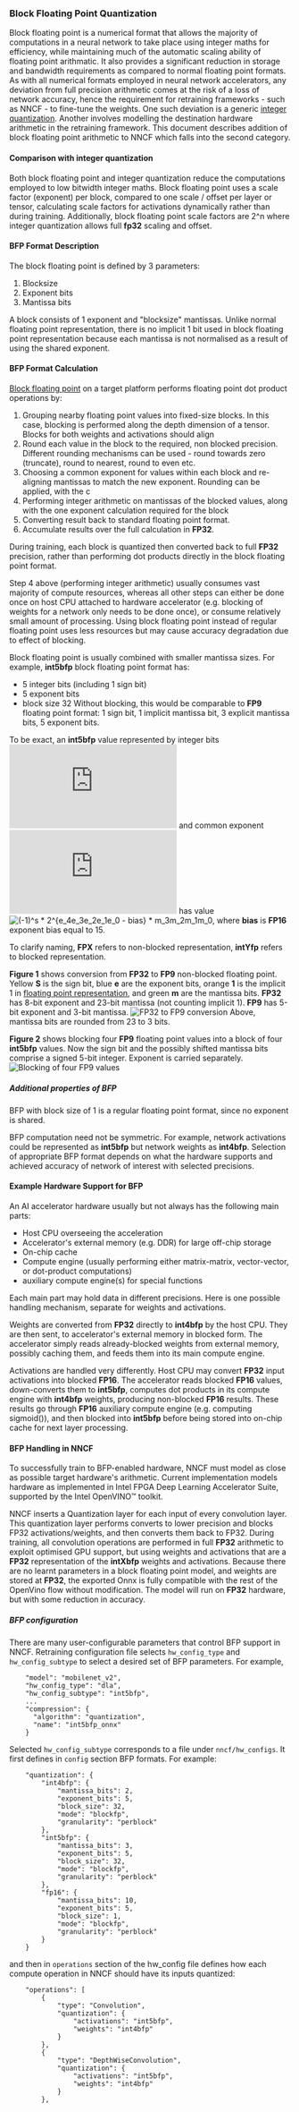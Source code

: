 
### Block Floating Point Quantization
Block floating point is a numerical format that allows the majority of computations in a neural network to take place using integer maths for efficiency, while maintaining much of the automatic scaling ability of floating point arithmatic. It also provides a significant reduction in storage and bandwidth requirements as compared to normal floating point formats. As with all numerical formats employed in neural network accelerators, any deviation from full precision arithmetic comes at the risk of a loss of network accuracy, hence the requirement for retraining frameworks - such as NNCF - to fine-tune the weights. One such deviation is a generic [integer quantization](Quantization.md). Another involves modelling the destination hardware arithmetic in the retraining framework. This document describes addition of block floating point arithmetic to NNCF which falls into the second category.

#### Comparison with integer quantization
Both block floating point and integer quantization reduce the computations employed to low bitwidth integer maths. Block floating point uses a scale factor (exponent) per block, compared to one scale / offset per layer or tensor, calculating scale factors for activations dynamically rather than during training. Additionally, block floating point scale factors are 2^n where integer quantization allows full **fp32** scaling and offset. 

#### BFP Format Description
The block floating point is defined by 3 parameters:
1. Blocksize
1. Exponent bits
1. Mantissa bits

A block consists of 1 exponent and "blocksize" mantissas. Unlike normal floating point representation, there is no implicit 1 bit  used in block floating point representation because each mantissa is not normalised as a result of using the shared exponent.

#### BFP Format Calculation
[Block floating point](https://en.wikipedia.org/wiki/Block_floating_point) on a target platform performs floating point dot product operations by:
1. Grouping nearby floating point values into fixed-size blocks. In this case, blocking is performed along the depth dimension of a tensor. Blocks for both weights and activations should align
1. Round each value in the block to the required, non blocked precision. Different rounding mechanisms can be used - round towards zero (truncate), round to nearest, round to even etc.
1. Choosing a common exponent for values within each block and re-aligning mantissas to match the new exponent. Rounding can be applied, with the c
1. Performing integer arithmetic on mantissas of the blocked values, along with the one exponent calculation required for the block
1. Converting result back to standard floating point format.
1. Accumulate results over the full calculation in **FP32**.

During training, each block is quantized then converted back to full **FP32** precision, rather than performing dot products directly in the block floating point format.

Step 4 above (performing integer arithmetic) usually consumes vast majority of compute resources, whereas all other steps can either be done once on host CPU attached to hardware accelerator (e.g. blocking of weights for a network only needs to be done once), or consume relatively small amount of processing. Using block floating point instead of regular floating point uses less resources but may cause accuracy degradation due to effect of blocking.

Block floating point is usually combined with smaller mantissa sizes. For example, **int5bfp** block floating point format has:
- 5 integer bits (including 1 sign bit)
- 5 exponent bits
- block size 32
Without blocking, this would be comparable to **FP9** floating point format: 1 sign bit, 1 implicit mantissa bit, 3 explicit mantissa bits, 5 exponent bits. 

To be exact, an **int5bfp** value represented by integer bits ![sm_3m_2m_1m_0](https://latex.codecogs.com/svg.latex?sm_3m_2m_1m_0) and common exponent ![e_4e_3e_2e_1e_0](https://latex.codecogs.com/svg.latex?e_4e_3e_2e_1e_0) has value ![(-1)^s * 2^{e_4e_3e_2e_1e_0 - bias} * m_3m_2m_1m_0](https://latex.codecogs.com/svg.latex?(-1)^s%20*%202^{e_4e_3e_2e_1e_0%20-%20bias}%20*%20m_3m_2m_1m_0), where __bias__ is **FP16** exponent bias equal to 15.

To clarify naming, **FPX** refers to non-blocked representation, **intYfp** refers to blocked representation.

**Figure 1** shows conversion from **FP32** to **FP9** non-blocked floating point. Yellow __S__ is the sign bit, blue __e__ are the exponent bits, orange __1__ is the implicit 1 in [floating point representation](https://en.wikipedia.org/wiki/Single-precision_floating-point_format), and green __m__ are the mantissa bits. **FP32** has 8-bit exponent and 23-bit mantissa (not counting implicit 1). **FP9** has 5-bit exponent and 3-bit mantissa.
![FP32 to FP9 conversion](../pics/bfp_figure1.png)
Above, mantissa bits are rounded from 23 to 3 bits. 

**Figure 2** shows blocking four **FP9** floating point values into a block of four **int5bfp** values. Now the sign bit and the possibly shifted mantissa bits comprise a signed 5-bit integer. Exponent is carried separately.
![Blocking of four FP9 values](../pics/bfp_figure2.png)

##### Additional properties of BFP
BFP with block size of 1 is a regular floating point format, since no exponent is shared.

BFP computation need not be symmetric. For example, network activations could be represented as **int5bfp** but network weights as **int4bfp**. Selection of appropriate BFP format depends on what the hardware supports and achieved accuracy of network of interest with selected precisions.

#### Example Hardware Support for BFP
An AI accelerator hardware usually but not always has the following main parts:
- Host CPU overseeing the acceleration
- Accelerator's external memory (e.g. DDR) for large off-chip storage
- On-chip cache
- Compute engine (usually performing either matrix-matrix, vector-vector, or dot-product computations)
- auxiliary compute engine(s) for special functions

Each main part may hold data in different precisions. Here is one possible handling mechanism, separate for weights and activations. 

Weights are converted from **FP32** directly to **int4bfp** by the host CPU. They are then sent, to accelerator's external memory in blocked form. The accelerator simply reads already-blocked weights from external memory, possibly caching them, and feeds them into its main compute engine.

Activations are handled very differently. Host CPU may convert **FP32** input activations into blocked **FP16**. The accelerator reads blocked **FP16** values, down-converts them to **int5bfp**, computes dot products in its compute engine with **int4bfp** weights, producing non-blocked **FP16** results. These results go through **FP16** auxiliary compute engine (e.g. computing sigmoid()), and then blocked into **int5bfp** before being stored into on-chip cache for next layer processing.


#### BFP Handling in NNCF
To successfully train to BFP-enabled hardware, NNCF must model as close as possible target hardware's arithmetic. Current implementation models hardware as implemented in Intel FPGA Deep Learning Accelerator Suite, supported by the Intel OpenVINO™ toolkit. 

NNCF inserts a Quantization layer for each input of every convolution layer. This quantization layer performs converts to lower precision and blocks FP32 activations/weights, and then converts them back to FP32. During training, all convolution operations are performed in full **FP32** arithmetic to exploit optimised GPU support, but using weights and activations that are a **FP32** representation of the **intXbfp** weights and activations. Because there are no learnt parameters in a block floating point model, and weights are stored at **FP32**, the exported Onnx is fully compatible with the rest of the OpenVino flow without modification. The model will run on **FP32** hardware, but with some reduction in accuracy.

##### BFP configuration
There are many user-configurable parameters that control BFP support in NNCF. Retraining configuration file selects `hw_config_type` and `hw_config_subtype` to select a desired set of BFP parameters. For example,

```
    "model": "mobilenet_v2",
    "hw_config_type": "dla",
    "hw_config_subtype": "int5bfp",
    ...
    "compression": {
      "algorithm": "quantization",
      "name": "int5bfp_onnx"
    }
```

Selected `hw_config_subtype` corresponds to a file under `nncf/hw_configs`. It first defines in `config` section BFP formats. For example: 

```
    "quantization": {
        "int4bfp": {
            "mantissa_bits": 2,
            "exponent_bits": 5,
            "block_size": 32,
            "mode": "blockfp",
            "granularity": "perblock"
        },
        "int5bfp": {
            "mantissa_bits": 3,
            "exponent_bits": 5,
            "block_size": 32,
            "mode": "blockfp",
            "granularity": "perblock"
        },
        "fp16": {
            "mantissa_bits": 10,
            "exponent_bits": 5,
            "block_size": 1,
            "mode": "blockfp",
            "granularity": "perblock"
        }
    }
```

and then in `operations` section of the hw_config file defines how each compute operation in NNCF should have its inputs quantized:

```
    "operations": [
        {
            "type": "Convolution",
            "quantization": {
                "activations": "int5bfp",
                "weights": "int4bfp"
            }
        },
        {
            "type": "DepthWiseConvolution",
            "quantization": {
                "activations": "int5bfp",
                "weights": "int4bfp"
            }
        },
```
